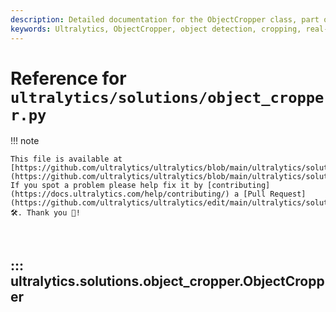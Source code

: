 ```yaml
---
description: Detailed documentation for the ObjectCropper class, part of the Ultralytics solutions package, enabling real-time cropping of detected objects from images and video streams.
keywords: Ultralytics, ObjectCropper, object detection, cropping, real-time processing, Python, computer vision
---
```


# Reference for `ultralytics/solutions/object_cropper.py`

!!! note

    This file is available at [https://github.com/ultralytics/ultralytics/blob/main/ultralytics/solutions/object_cropper.py](https://github.com/ultralytics/ultralytics/blob/main/ultralytics/solutions/object_cropper.py). If you spot a problem please help fix it by [contributing](https://docs.ultralytics.com/help/contributing/) a [Pull Request](https://github.com/ultralytics/ultralytics/edit/main/ultralytics/solutions/object_cropper.py) 🛠️. Thank you 🙏!

<br>

## ::: ultralytics.solutions.object_cropper.ObjectCropper

<br><br>
